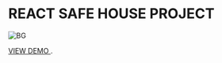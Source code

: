 # REACT SAFE HOUSE PROJECT

![BG](https://ernazar151020.github.io/safe-house/static/media/home-1.fec1da1d.png)


 [VIEW DEMO ](https://ernazar151020.github.io/safe-house/).

